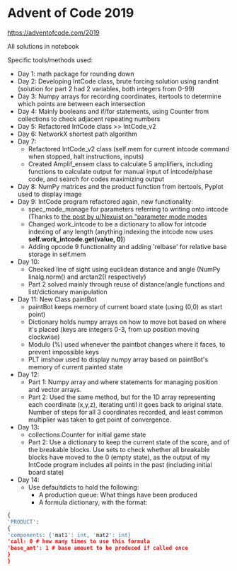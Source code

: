 # Advent of Code 2019
https://adventofcode.com/2019

All solutions in notebook

Specific tools/methods used:
* Day 1: math package for rounding down
* Day 2: Developing IntCode class, brute forcing solution using randint (solution for part 2 had 2 variables, both integers from 0-99)
* Day 3: Numpy arrays for recording coordinates, itertools to determine which points are between each intersection  
* Day 4: Mainly booleans and if/for statements, using Counter from collections to check adjacent repeating numbers
* Day 5: Refactored IntCode class >> IntCode_v2
* Day 6: NetworkX shortest path algorithm
* Day 7: 
  * Refactored IntCode_v2 class (self.mem for current intcode command when stopped, halt instructions, inputs)
  * Created Amplif_ensem class to calculate 5 amplifiers, including functions to calculate output for manual input of intcode/phase code, and search for codes maximizing output
* Day 8: NumPy matrices and the product function from itertools, Pyplot used to display image
* Day 9: IntCode program refactored again, new functionality:
  * spec_mode_manage for parameters referring to writing onto intcode (Thanks to [the post by u/Nexuist on "parameter mode modes](https://www.reddit.com/r/adventofcode/comments/e8aw9j/2019_day_9_part_1_how_to_fix_203_error/)
  * Changed work_intcode to be a dictionary to allow for intcode indexing of any length (anything indexing the intcode now uses **self.work_intcode.get(value, 0)**)
  * Adding opcode 9 functionality and adding 'relbase' for relative base storage in self.mem
* Day 10:
  * Checked line of sight using euclidean distance and angle (NumPy linalg.norm() and arctan2() respectively)
  * Part 2 solved mainly through reuse of distance/angle functions and list/dictionary manipulation
* Day 11: New Class paintBot
  * paintBot keeps memory of current board state (using (0,0) as start point)
  * Dictionary holds numpy arrays on how to move bot based on where it's placed (keys are integers 0-3, from up position moving clockwise)
  * Modulo (%) used whenever the paintbot changes where it faces, to prevent impossible keys
  * PLT imshow used to display numpy array based on paintBot's memory of current painted state
* Day 12: 
  * Part 1: Numpy array and where statements for managing position and vector arrays. 
  * Part 2: Used the same method, but for the 1D array representing each coordinate (x,y,z), iterating until it goes back to original state. Number of steps for all 3 coordinates recorded, and least common multiplier was taken to get point of convergence.
* Day 13:
  * collections.Counter for initial game state
  * Part 2: Use a dictionary to keep the current state of the score, and of the breakable blocks. Use sets to check whether all breakable blocks have moved to the 0 (empty state), as the output of my IntCode program includes all points in the past (including initial board state)
* Day 14:
  * Use defaultdicts to hold the following:
    * A production queue: What things have been produced
    * A formula dictionary, with the format:

```python
{
'PRODUCT': 
{
'components: {'mat1': int, 'mat2': int}
'call: 0 # how many times to use this formula
'base_amt': 1 # base amount to be produced if called once
}
}
```
